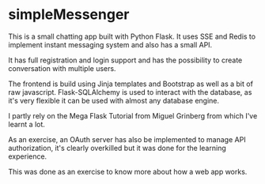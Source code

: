 # simpleMessenger

This is a small chatting app built with Python Flask.
It uses SSE and Redis to implement instant messaging system and also has a small API.

It has full registration and login support and has the possibility to create conversation with multiple users.

The frontend is build using Jinja templates and Bootstrap as well as a bit of raw javascript.
Flask-SQLAlchemy is used to interact with the database, as it's very flexible it can be used with almost
any database engine.

I partly rely on the Mega Flask Tutorial from Miguel Grinberg from which I've learnt a lot.

As an exercise, an OAuth server has also be implemented to manage API authorization, it's clearly overkilled but it was done for the learning experience.

This was done as an exercise to know more about how a web app works.
